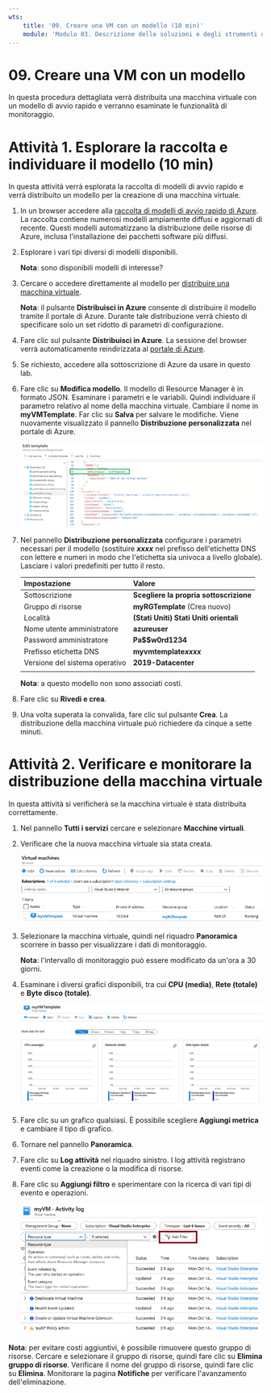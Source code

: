```yaml
---
wts:
    title: '09. Creare una VM con un modello (10 min)'
    module: 'Modulo 03. Descrizione delle soluzioni e degli strumenti di gestione principali'
---
```

# 09. Creare una VM con un modello

In questa procedura dettagliata verrà distribuita una macchina virtuale con un modello di avvio rapido e verranno esaminate le funzionalità di monitoraggio.

# Attività 1. Esplorare la raccolta e individuare il modello (10 min)

In questa attività verrà esplorata la raccolta di modelli di avvio rapido e verrà distribuito un modello per la creazione di una macchina virtuale. 

1. In un browser accedere alla [raccolta di modelli di avvio rapido di Azure](https://azure.microsoft.com/resources/templates?azure-portal=true). La raccolta contiene numerosi modelli ampiamente diffusi e aggiornati di recente. Questi modelli automatizzano la distribuzione delle risorse di Azure, inclusa l'installazione dei pacchetti software più diffusi.

2. Esplorare i vari tipi diversi di modelli disponibili. 

    **Nota**: sono disponibili modelli di interesse?

3. Cercare o accedere direttamente al modello per [distribuire una macchina virtuale](https://azure.microsoft.com/resources/templates/101-vm-simple-windows?azure-portal=true).

    **Nota**: il pulsante **Distribuisci in Azure** consente di distribuire il modello tramite il portale di Azure. Durante tale distribuzione verrà chiesto di specificare solo un set ridotto di parametri di configurazione. 

4. Fare clic sul pulsante **Distribuisci in Azure**. La sessione del browser verrà automaticamente reindirizzata al [portale di Azure](http://portal.azure.com/).

5. Se richiesto, accedere alla sottoscrizione di Azure da usare in questo lab.

6. Fare clic su **Modifica modello**. Il modello di Resource Manager è in formato JSON. Esaminare i parametri e le variabili.  Quindi individuare il parametro relativo al nome della macchina virtuale. Cambiare il nome in **myVMTemplate**. Far clic su **Salva** per salvare le modifiche. Viene nuovamente visualizzato il pannello **Distribuzione personalizzata** nel portale di Azure.

    ![Screenshot del modello con il nome della VM cambiato evidenziato.](../images/0901.png)

7. Nel pannello **Distribuzione personalizzata** configurare i parametri necessari per il modello (sostituire ***xxxx*** nel prefisso dell'etichetta DNS con lettere e numeri in modo che l'etichetta sia univoca a livello globale). Lasciare i valori predefiniti per tutto il resto. 

    | Impostazione| Valore|
    |----|----|
    | Sottoscrizione | **Scegliere la propria sottoscrizione**|
    | Gruppo di risorse | **myRGTemplate** (Crea nuovo) |
    | Località | **(Stati Uniti) Stati Uniti orientali** |
    | Nome utente amministratore | **azureuser** |
    | Password amministratore | **Pa$$w0rd1234** |
    | Prefisso etichetta DNS | **myvmtemplate*xxxx*** |
    | Versione del sistema operativo | **2019-Datacenter** |
    | | |
    
    **Nota**: a questo modello non sono associati costi.

8. Fare clic su **Rivedi e crea**.

9. Una volta superata la convalida, fare clic sul pulsante **Crea**. La distribuzione della macchina virtuale può richiedere da cinque a sette minuti. 

# Attività 2. Verificare e monitorare la distribuzione della macchina virtuale

In questa attività si verificherà se la macchina virtuale è stata distribuita correttamente. 

1. Nel pannello **Tutti i servizi** cercare e selezionare **Macchine virtuali**.

2. Verificare che la nuova macchina virtuale sia stata creata. 

    ![Screenshot della pagina Macchine virtuali. La nuova VM è visualizzata e in esecuzione.](../images/0902.png)

3. Selezionare la macchina virtuale, quindi nel riquadro **Panoramica** scorrere in basso per visualizzare i dati di monitoraggio.

    **Nota**: l'intervallo di monitoraggio può essere modificato da un'ora a 30 giorni.

4. Esaminare i diversi grafici disponibili, tra cui **CPU (media)**, **Rete (totale)** e **Byte disco (totale)**. 

    ![Screenshot dei grafici di monitoraggio delle macchine virtuali.](../images/0903.png)

5. Fare clic su un grafico qualsiasi. È possibile scegliere **Aggiungi metrica** e cambiare il tipo di grafico.

6. Tornare nel pannello **Panoramica**.

7. Fare clic su **Log attività** nel riquadro sinistro. I log attività registrano eventi come la creazione o la modifica di risorse. 

8. Fare clic su **Aggiungi filtro** e sperimentare con la ricerca di vari tipi di evento e operazioni. 

    ![Screenshot della pagina Aggiungi filtro con l'opzione Tipo di evento selezionata.](../images/0904.png)

**Nota**: per evitare costi aggiuntivi, è possibile rimuovere questo gruppo di risorse. Cercare e selezionare il gruppo di risorse, quindi fare clic su **Elimina gruppo di risorse**. Verificare il nome del gruppo di risorse, quindi fare clic su **Elimina**. Monitorare la pagina **Notifiche** per verificare l'avanzamento dell'eliminazione.
